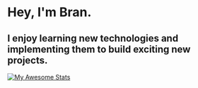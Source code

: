 # Hey, I'm Bran.

## I enjoy learning new technologies and implementing them to build exciting new projects.

 [![My Awesome Stats](https://awesome-github-stats.azurewebsites.net/user-stats/branyzp?cardType=level-alternate&theme=github-dark&preferLogin=false)](https://git.io/awesome-stats-card)

